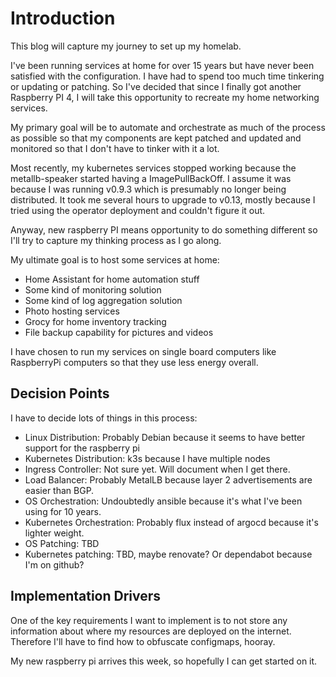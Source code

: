 # Introduction

This blog will capture my journey to set up my homelab.

I've been running services at home for over 15 years but have never been satisfied with the configuration. I have had to
spend too much time tinkering or updating or patching. So I've decided that since I finally got another Raspberry PI 4,
I will take this opportunity to recreate my home networking services.

My primary goal will be to automate and orchestrate as much of the process as possible so that my components are kept
patched and updated and monitored so that I don't have to tinker with it a lot.

Most recently, my kubernetes services stopped working because the metallb-speaker started having a ImagePullBackOff.
I assume it was because I was running v0.9.3 which is presumably no longer being distributed. It took me several hours
to upgrade to v0.13, mostly because I tried using the operator deployment and couldn't figure it out.

Anyway, new raspberry PI means opportunity to do something different so I'll try to capture my thinking process as I go
along.

My ultimate goal is to host some services at home:

* Home Assistant for home automation stuff
* Some kind of monitoring solution
* Some kind of log aggregation solution
* Photo hosting services
* Grocy for home inventory tracking
* File backup capability for pictures and videos

I have chosen to run my services on single board computers like RaspberryPi computers so that they use less energy
overall.

## Decision Points

I have to decide lots of things in this process:

* Linux Distribution: Probably Debian because it seems to have better support for the raspberry pi
* Kubernetes Distribution: k3s because I have multiple nodes
* Ingress Controller: Not sure yet. Will document when I get there.
* Load Balancer: Probably MetalLB because layer 2 advertisements are easier than BGP.
* OS Orchestration: Undoubtedly ansible because it's what I've been using for 10 years.
* Kubernetes Orchestration: Probably flux instead of argocd because it's lighter weight.
* OS Patching: TBD
* Kubernetes patching: TBD, maybe renovate? Or dependabot because I'm on github?

## Implementation Drivers

One of the key requirements I want to implement is to not store any information about where my resources are deployed on
the internet. Therefore I'll have to find how to obfuscate configmaps, hooray.

My new raspberry pi arrives this week, so hopefully I can get started on it.
